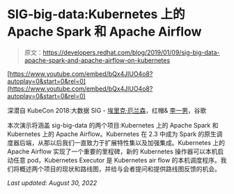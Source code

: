 # SIG-big-data:Kubernetes 上的 Apache Spark 和 Apache Airflow

> 原文：<https://developers.redhat.com/blog/2019/01/09/sig-big-data-apache-spark-and-apache-airflow-on-kubernetes>

[https://www.youtube.com/embed/bQx4JlUO4o8?autoplay=0&start=0&rel=0](https://www.youtube.com/embed/bQx4JlUO4o8?autoplay=0&start=0&rel=0)

深潜自 KubeCon 2018:大数据 SIG - [埃里克·厄兰森](https://twitter.com/manyangled)，红帽& [李一男](https://twitter.com/liyinan926)，谷歌

本次演示将涵盖 sig-big-data 的两个项目:Kubernetes 上的 Apache Spark 和 Kubernetes 上的 Apache Airflow。Kubernetes 在 2.3 中成为 Spark 的原生调度器后端，从那以后我们一直致力于扩展特性集以及加强集成。Kubernetes 上的 Apache Airflow 实现了一个重要的里程碑，新的 Kubernetes 操作器可以本机启动任意 pod，Kubernetes Executor 是 Kubernetes air flow 的本机调度程序。我们将概述两个项目的现状和路线图，并给与会者提问和提供路线图反馈的机会。

*Last updated: August 30, 2022*